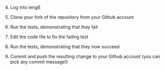 4. Log into ieng6
![]()

5. Clone your fork of the repository from your Github account
![]()

6. Run the tests, demonstrating that they fail
![]()

7. Edit the code file to fix the failing test
![]()

8. Run the tests, demonstrating that they now succeed
![]()

9. Commit and push the resulting change to your Github account (you can pick any commit message!)
![]()
